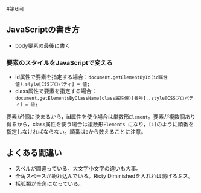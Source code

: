 #第6回

## JavaScriptの書き方

+ body要素の最後に書く

### 要素のスタイルをJavaScriptで変える

+ id属性で要素を指定する場合：`document.getElementById(id属性値).style[CSSプロパティ] = 値;`
+ class属性で要素を指定する場合：`document.getElementsByClassName(class属性値)[番号]..style[CSSプロパティ] = 値;`

要素が1個に決まるから，id属性を使う場合は単数形`Element`。要素が複数個あり得るから，class属性を使う場合は複数形`Elements
`になり，`[1]`のように順番を指定しなければならない。順番は`0`から数えることに注意。

## よくある間違い

+ スペルが間違っている。大文字小文字の違いも大事。
+ 全角スペースが紛れ込んでいる。Ricty Diminishedを入れれば防げるミス。
+ 括弧類が全角になっている。
